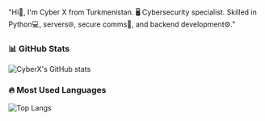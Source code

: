 "Hi👋, I'm Cyber X from Turkmenistan. 🖥️ Cybersecurity specialist. Skilled in Python💻, servers🌐, secure comms🔐, and backend development⚙️."
### 📊 GitHub Stats  
![CyberX's GitHub stats](https://github-readme-stats.vercel.app/api?username=CyberX1775&show_icons=true&theme=tokyonight)  

### 🔥 Most Used Languages  
![Top Langs](https://github-readme-stats.vercel.app/api/top-langs/?username=CyberX1775&layout=compact&theme=tokyonight)
